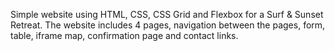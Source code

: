 Simple website using HTML, CSS, CSS Grid and Flexbox for a Surf & Sunset Retreat. 
The website includes 4 pages, navigation between the pages, form, table, iframe map, confirmation page and contact links.
